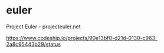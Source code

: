 euler
=====

Project Euler - projecteuler.net

https://www.codeship.io/projects/90e13bf0-d21d-0130-c963-2a8c95443b29/status
